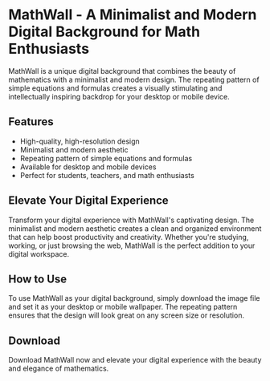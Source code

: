 <!--font:I recommend using the "Montserrat" font for the website.-->

# MathWall - A Minimalist and Modern Digital Background for Math Enthusiasts

MathWall is a unique digital background that combines the beauty of mathematics with a minimalist and modern design. The repeating pattern of simple equations and formulas creates a visually stimulating and intellectually inspiring backdrop for your desktop or mobile device.

## Features

- High-quality, high-resolution design
- Minimalist and modern aesthetic
- Repeating pattern of simple equations and formulas
- Available for desktop and mobile devices
- Perfect for students, teachers, and math enthusiasts

## Elevate Your Digital Experience

Transform your digital experience with MathWall's captivating design. The minimalist and modern aesthetic creates a clean and organized environment that can help boost productivity and creativity. Whether you're studying, working, or just browsing the web, MathWall is the perfect addition to your digital workspace.

## How to Use

To use MathWall as your digital background, simply download the image file and set it as your desktop or mobile wallpaper. The repeating pattern ensures that the design will look great on any screen size or resolution.

## Download

Download MathWall now and elevate your digital experience with the beauty and elegance of mathematics.

<!--

Write me markdown content of website with wallpaper:

"A wallpaper featuring a repeating pattern of simple equations and formulas, arranged in a minimalist and modern design."

The header of the page should not be copy of the text but rather a real content of the website which is using this wallpaper.


---


# MathWall - Minimalist Math Wallpaper

MathWall is a unique wallpaper featuring a repeating pattern of simple equations and formulas, arranged in a minimalist and modern design. This wallpaper is perfect for anyone who loves math or wants to add a touch of intellectual flair to their desktop or mobile device.

## Features

- High-quality, high-resolution wallpaper
- Minimalist and modern design
- Repeating pattern of simple equations and formulas
- Available for desktop and mobile devices
- Perfect for students, teachers, and math enthusiasts

## How to Use

To use MathWall as your wallpaper, simply download the image file and set it as your desktop or mobile wallpaper. The repeating pattern ensures that the wallpaper will look great on any screen size or resolution.

## Download

Download MathWall now and add some mathematical inspiration to your digital workspace!


---


Heading should not include word "wallpaper". The website should not be about the wallpaper itself, wallpaper is just a related background, rewrite whole content.


---


# MathWall - Minimalist Math-inspired Digital Workspace

MathWall is a unique digital workspace design inspired by the beauty and elegance of mathematics. The minimalist and modern design features a repeating pattern of simple equations and formulas, creating a visually stimulating and intellectually inspiring backdrop for your desktop or mobile device.

## Features

- High-quality, high-resolution design
- Minimalist and modern aesthetic
- Repeating pattern of simple equations and formulas
- Available for desktop and mobile devices
- Perfect for students, teachers, and math enthusiasts

## Enhance Your Digital Workspace

Transform your digital workspace with MathWall's captivating design. The repeating pattern of equations and formulas creates a stimulating visual environment that can help boost productivity and creativity. Whether you're a student, teacher, or just someone who loves math, MathWall is the perfect addition to your digital workspace.

## How to Use

To use MathWall as your digital workspace background, simply download the image file and set it as your desktop or mobile wallpaper. The repeating pattern ensures that the design will look great on any screen size or resolution.

## Download

Download MathWall now and enhance your digital workspace with the beauty and elegance of mathematics.


---


Heading is too long, rewrite whole content.


---


# MathWall - A Minimalist and Modern Digital Workspace Background

MathWall is a unique digital workspace background inspired by the elegance of mathematics. The design features a repeating pattern of simple equations and formulas, creating a visually stimulating and intellectually inspiring backdrop for your desktop or mobile device.

## Features

- High-quality, high-resolution design
- Minimalist and modern aesthetic
- Repeating pattern of simple equations and formulas
- Available for desktop and mobile devices
- Perfect for students, teachers, and math enthusiasts

## Enhance Your Digital Workspace

Transform your digital workspace with MathWall's captivating design. The minimalist and modern aesthetic creates a clean and organized environment that can help boost productivity and creativity. Whether you're studying, working, or just browsing the web, MathWall is the perfect addition to your digital workspace.

## How to Use

To use MathWall as your digital workspace background, simply download the image file and set it as your desktop or mobile wallpaper. The repeating pattern ensures that the design will look great on any screen size or resolution.

## Download

Download MathWall now and enhance your digital workspace with the beauty and elegance of mathematics.


---


Heading is too long, rewrite whole content.


---


# MathWall - A Minimalist and Modern Digital Background for Math Enthusiasts

MathWall is a unique digital background that combines the beauty of mathematics with a minimalist and modern design. The repeating pattern of simple equations and formulas creates a visually stimulating and intellectually inspiring backdrop for your desktop or mobile device.

## Features

- High-quality, high-resolution design
- Minimalist and modern aesthetic
- Repeating pattern of simple equations and formulas
- Available for desktop and mobile devices
- Perfect for students, teachers, and math enthusiasts

## Elevate Your Digital Experience

Transform your digital experience with MathWall's captivating design. The minimalist and modern aesthetic creates a clean and organized environment that can help boost productivity and creativity. Whether you're studying, working, or just browsing the web, MathWall is the perfect addition to your digital workspace.

## How to Use

To use MathWall as your digital background, simply download the image file and set it as your desktop or mobile wallpaper. The repeating pattern ensures that the design will look great on any screen size or resolution.

## Download

Download MathWall now and elevate your digital experience with the beauty and elegance of mathematics.


---


Write me a Google font which is best fitting for the website.

Pick from the list:
- Lato
- Great Vibes
- Barlow Condensed
- Futura
- Orbitron
- Open Sans
- Inter
- Playfair Display
- Montserrat
- Exo 2
- Alegreya
- Roboto
- Raleway
- Dancing Script
- IBM Plex Sans
- Lobster
- Poppins


Write just the font name nothing else.


---


I recommend using the "Montserrat" font for the website.

-->
